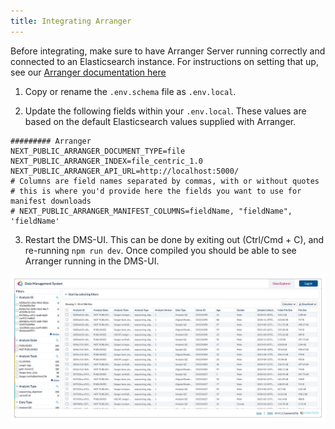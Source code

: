 ```yaml
---
title: Integrating Arranger
---
```


Before integrating, make sure to have Arranger Server running correctly and connected to an Elasticsearch instance. For instructions on setting that up, see our [Arranger documentation here](https://overture.bio/documentation/arranger)

1. Copy or rename the `.env.schema` file as `.env.local`.


2. Update the following fields within your `.env.local`. These values are based on the default Elasticsearch values supplied with Arranger.

```
######### Arranger
NEXT_PUBLIC_ARRANGER_DOCUMENT_TYPE=file 
NEXT_PUBLIC_ARRANGER_INDEX=file_centric_1.0
NEXT_PUBLIC_ARRANGER_API_URL=http://localhost:5000/
# Columns are field names separated by commas, with or without quotes
# this is where you'd provide here the fields you want to use for manifest downloads
# NEXT_PUBLIC_ARRANGER_MANIFEST_COLUMNS=fieldName, "fieldName", 'fieldName'
```

3. Restart the DMS-UI. This can be done by exiting out (Ctrl/Cmd + C), and re-running `npm run dev`. Once compiled you should be able to see Arranger running in the DMS-UI.


![Entity](../../assets/dmsuiarranger.jpg 'Arranger running in the DMS-UI')